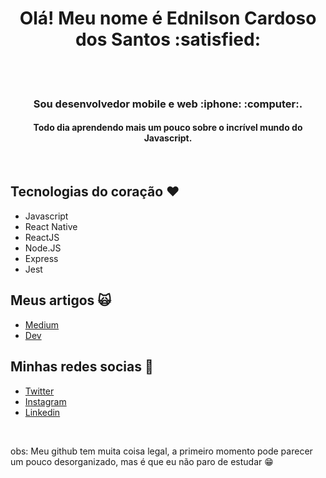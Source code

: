 <h1 align="center">Olá! Meu nome é Ednilson Cardoso dos Santos :satisfied:</h1><br/>
<br/>
<h3 align="center">Sou desenvolvedor mobile e web :iphone: :computer:.</h3>
<h4 align="center">Todo dia aprendendo mais um pouco sobre o incrível mundo do Javascript.</h4>
<br/>

## Tecnologias do coração :heart:
<ul>
  <li>Javascript</li>
  <li>React Native</li>
  <li>ReactJS</li> 
  <li>Node.JS</li>
  <li>Express</li>
  <li>Jest</li>
</ul>
 
 ## Meus artigos :scream_cat:
 
 * [Medium](https://medium.com/@ednilsoncardososantos)
 * [Dev](https://dev.to/ednilsoncs)
 
 ## Minhas redes socias :eyes:
 
 * [Twitter](https://twitter.com/devnilson)
 * [Instagram](https://www.instagram.com/_ednilsoncardoso)
 * [Linkedin](https://www.linkedin.com/in/ednilsoncardosodossantos/)
 
 <br/>
 
obs: 
Meu github tem muita coisa legal, a primeiro momento pode parecer <br/>
um pouco desorganizado, mas é que eu não paro de estudar :grin:
